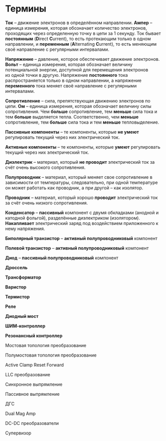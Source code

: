 # Термины
**Ток** – движение электронов в определённом направлении. **Ампер** – единица измерения, которая обозначает количество электронов, проходящих через определенную точку в цепи за 1 секунду. Ток бывает **постоянным** (**D**irect **C**urrent), то есть протекающим только в одном направлении, и **переменным** (**A**lternating **C**urrent), то есть меняющим своё направление с регулярными интервалами. 

**Напряжение** – давление, которое обеспечивает движение электронов. **Вольт** – единица измерения, которая обозначает величину потенциальной энергии, доступной для перемещения электронов из одной точки в другую. Напряжение **постоянного** тока распространяется только в одном направлении, а напряжение **переменного** тока меняет своё направление с регулярными интервалами. 

**Сопротивление** – сила, препятствующая движению электронов по цепи. **Ом** – единица измерения, которая обозначает величину силы сопротивления. Чем **больше** сопротивление, тем **меньше** сила тока и тем **больше** выделяется тепла. Соответственно, чем **меньше** сопротивление, тем **больше** сила тока и тем **меньше** тепловыделение. 

**Пассивные компоненты** – те компоненты, которые **не умеют** регулировать текущий через них электрический ток. 

**Активные компоненты** – те компоненты, которые **умеют** регулировать текущий через них электрический ток. 

**Диэлектрик** – материал, который **не проводит** электрический ток за счёт очень высокого сопротивления. 

**Полупроводник** – материал, который меняет свое сопротивление в зависимости от температуры, следовательно, при одной температуре он может работать как проводник, а при другой – как изолятор. 

**Проводник** – материал, который хорошо **проводит** электрический ток за счёт очень низкого сопротивления. 

**Конденсатор** – **пассивный** компонент с двумя обкладками (анодной и катодной фольгой), разделённые диэлектриком (изолятором). **Накапливает** электрический заряд под воздействием приложенного к нему напряжения. 

**Биполярный транзистор** – **активный полупроводниковый** компонент 

**Полевой транзистор** – **активный полупроводниковый** компонент 

**Диод** – **пассивный полупроводниковый** компонент

**Дроссель**

**Трансформатор**

**Варистор**

**Термистор**

**Реле**

**Диодный мост**

**ШИМ-контроллер**

**Резонансный контроллер**

Мостовая топология преобразование

Полумостовая топология преобразование

Active Clamp Reset Forward

LLC преобразование

Синхронное выпрямление

Пассивное выпрямление

ДГС

Dual Mag Amp

DC-DC преобразователи

Супервизор
